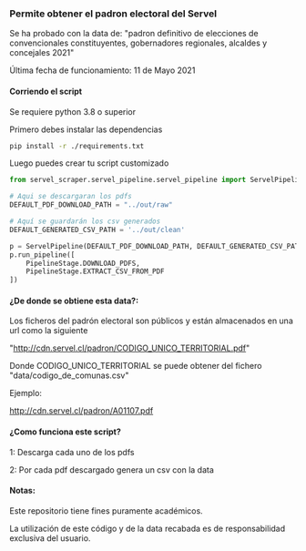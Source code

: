 ### Permite obtener el padron electoral del Servel

Se ha probado con la data de:
"padron definitivo de elecciones de convencionales constituyentes, gobernadores regionales, alcaldes y concejales 2021"

Última fecha de funcionamiento: 11 de Mayo 2021

#### Corriendo el script

Se requiere python 3.8 o superior

Primero debes instalar las dependencias

```bash
pip install -r ./requirements.txt
```

Luego puedes crear tu script customizado

```python
from servel_scraper.servel_pipeline.servel_pipeline import ServelPipeline, PipelineStage

# Aqui se descargaran los pdfs
DEFAULT_PDF_DOWNLOAD_PATH = "../out/raw"

# Aquí se guardarán los csv generados
DEFAULT_GENERATED_CSV_PATH = '../out/clean'

p = ServelPipeline(DEFAULT_PDF_DOWNLOAD_PATH, DEFAULT_GENERATED_CSV_PATH)
p.run_pipeline([
    PipelineStage.DOWNLOAD_PDFS,
    PipelineStage.EXTRACT_CSV_FROM_PDF
])
```

#### ¿De donde se obtiene esta data?:

Los ficheros del padrón electoral son públicos y están almacenados en una url como la siguiente

"http://cdn.servel.cl/padron/CODIGO_UNICO_TERRITORIAL.pdf"

Donde CODIGO_UNICO_TERRITORIAL se puede obtener del fichero "data/codigo_de_comunas.csv"

Ejemplo:

http://cdn.servel.cl/padron/A01107.pdf

#### ¿Como funciona este script?

1: Descarga cada uno de los pdfs

2: Por cada pdf descargado genera un csv con la data

#### Notas:

Este repositorio tiene fines puramente académicos.

La utilización de este código y de la data recabada es de responsabilidad exclusiva del usuario.